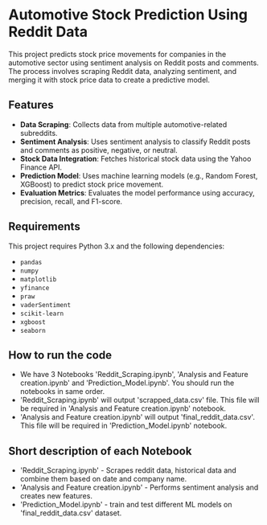 # Automotive Stock Prediction Using Reddit Data

This project predicts stock price movements for companies in the automotive sector using sentiment analysis on Reddit posts and comments. The process involves scraping Reddit data, analyzing sentiment, and merging it with stock price data to create a predictive model.
## Features

- **Data Scraping**: Collects data from multiple automotive-related subreddits.
- **Sentiment Analysis**: Uses sentiment analysis to classify Reddit posts and comments as positive, negative, or neutral.
- **Stock Data Integration**: Fetches historical stock data using the Yahoo Finance API.
- **Prediction Model**: Uses machine learning models (e.g., Random Forest, XGBoost) to predict stock price movement.
- **Evaluation Metrics**: Evaluates the model performance using accuracy, precision, recall, and F1-score.

## Requirements

This project requires Python 3.x and the following dependencies:

- `pandas`
- `numpy`
- `matplotlib`
- `yfinance`
- `praw`
- `vaderSentiment`
- `scikit-learn`
- `xgboost`
- `seaborn`

## How to run the code
- We have 3 Notebooks 'Reddit_Scraping.ipynb', 'Analysis and Feature creation.ipynb' and 'Prediction_Model.ipynb'. You should run the notebooks in same order.
- 'Reddit_Scraping.ipynb' will output 'scrapped_data.csv' file. This file will be required in 'Analysis and Feature creation.ipynb' notebook.
- 'Analysis and Feature creation.ipynb' will output 'final_reddit_data.csv'. This file will be required in 'Prediction_Model.ipynb' notebook.

## Short description of each Notebook
- 'Reddit_Scraping.ipynb' - Scrapes reddit data, historical data and combine them based on date and company name.
- 'Analysis and Feature creation.ipynb' - Performs sentiment analysis and creates new features.
- 'Prediction_Model.ipynb' - train and test different ML models on 'final_reddit_data.csv' dataset.

